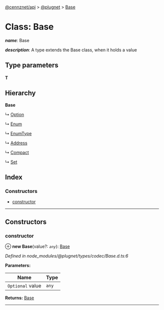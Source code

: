 [@cennznet/api](../README.md) > [@plugnet](../modules/_plugnet.md) > [Base](../classes/_plugnet.base.md)

# Class: Base

*__name__*: Base

*__description__*: A type extends the Base class, when it holds a value

## Type parameters
#### T 
## Hierarchy

**Base**

↳  [Option](_plugnet.option.md)

↳  [Enum](_plugnet.enum.md)

↳  [EnumType](_plugnet.enumtype.md)

↳  [Address](_plugnet.address.md)

↳  [Compact](_plugnet.compact.md)

↳  [Set](_plugnet.set.md)

## Index

### Constructors

* [constructor](_plugnet.base.md#constructor)

---

## Constructors

<a id="constructor"></a>

###  constructor

⊕ **new Base**(value?: *`any`*): [Base](_plugnet.base.md)

*Defined in node_modules/@plugnet/types/codec/Base.d.ts:6*

**Parameters:**

| Name | Type |
| ------ | ------ |
| `Optional` value | `any` |

**Returns:** [Base](_plugnet.base.md)

___

